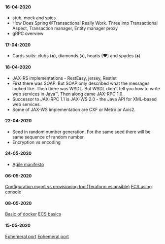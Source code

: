 #### 16-04-2020
* stub, mock and spies
* How Does Spring @Transactional Really Work. Three imp Transactional Aspect, Transaction manager, Entity manager proxy
* gRPC overview
#### 17-04-2020
* Cards suits: clubs (♣), diamonds (♦), hearts (♥) and spades (♠)
#### 18-04-2020
* JAX-RS implementations - RestEasy, jersey, Restlet
* First there was SOAP. But SOAP only described what the messages looked like. Then there was WSDL. But WSDL didn't tell you how to write web services in Java™. Then along came JAX-RPC 1.0.
* Successor to JAX-RPC 1.1 is JAX-WS 2.0 - the Java API for XML-based web services.
* Some of JAX-WS implementation are CXF or Metro or Axis2.


#### 22-04-2020
* Seed in random number generation. For the same seed there will be same sequence of random number.
* Encryption vs encoding

#### 24-05-2020
* [Agile manifesto](http://agilemanifesto.org/principles.html)

#### 06-05-2020
[Configuration mgmt vs provisioning tool(Teraform vs ansible)](https://blog.gruntwork.io/why-we-use-terraform-and-not-chef-puppet-ansible-saltstack-or-cloudformation-7989dad2865c)
[ECS using console](https://app.pluralsight.com/library/courses/aws-managing-docker-containers/table-of-contents)
#### 08-05-2020
[Basic of docker](https://medium.com/codingthesmartway-com-blog/docker-beginners-guide-part-1-images-containers-6f3507fffc98)
[ECS basics](https://blog.toadworld.com/2018/04/09/using-toad-edge-preview-2-0-0-with-postgresql-10-on-amazon-ecs-fargate-part-1)

#### 15-05-2020
[Ephemeral port](https://www.whizlabs.com/blog/ephemeral-ports/)
[Ephemeral port](https://www.ncftp.com/ncftpd/doc/misc/ephemeral_ports.html )



